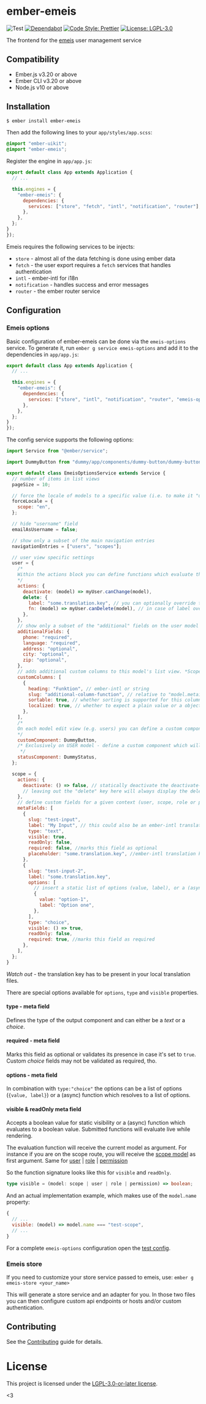 # ember-emeis

![Test](https://github.com/projectcaluma/ember-emeis/workflows/Test/badge.svg)
[![Dependabot](https://badgen.net/github/dependabot/projectcaluma/ember-emeis/?icon=dependabot)](https://dependabot.com/)
[![Code Style: Prettier](https://img.shields.io/badge/code_style-prettier-ff69b4.svg)](https://github.com/prettier/prettier)
[![License: LGPL-3.0](https://img.shields.io/badge/License-LGPL--3.0-blue.svg)](https://spdx.org/licenses/LGPL-3.0-or-later.html)

The frontend for the [emeis](https://github.com/projectcaluma/emeis) user management service

## Compatibility

- Ember.js v3.20 or above
- Ember CLI v3.20 or above
- Node.js v10 or above

## Installation

```bash
$ ember install ember-emeis
```

Then add the following lines to your `app/styles/app.scss`:

```scss
@import "ember-uikit";
@import "ember-emeis";
```

Register the engine in `app/app.js`:

```js
export default class App extends Application {
  // ...

  this.engines = {
    "ember-emeis": {
      dependencies: {
        services: ["store", "fetch", "intl", "notification", "router"],
      },
    },
  };
}
});
```

Emeis requires the following services to be injects:

- `store` - almost all of the data fetching is done using ember data
- `fetch` - the user export requires a `fetch` services that handles authentication
- `intl` - ember-intl for i18n
- `notification` - handles success and error messages
- `router` - the ember router service

## Configuration

### Emeis options

Basic configuration of ember-emeis can be done via the `emeis-options` service. To generate it, run `ember g service emeis-options` and add it to the dependencies in `app/app.js`:

```js
export default class App extends Application {
  // ...

  this.engines = {
    "ember-emeis": {
      dependencies: {
        services: ["store", "intl", "notification", "router", "emeis-options"],
      },
    },
  };
}
});
```

The config service supports the following options:

```js
import Service from "@ember/service";

import DummyButton from "dummy/app/components/dummy-button/dummy-button";

export default class EmeisOptionsService extends Service {
  // number of items in list views
  pageSize = 10;

  // force the locale of models to a specific value (i.e. to make it "untranslated")
  forceLocale = {
    scope: "en",
  };

  // hide "username" field
  emailAsUsername = false;

  // show only a subset of the main navigation entries
  navigationEntries = ["users", "scopes"];

  // user view specific settings
  user = {
    /*
    Within the actions block you can define functions which evaluate the visibility of the "deactivate" and "delete" buttons in the model edit form. The visibilty must be defined for each model separately. The model must support the "isActive" property for deactivation capabilities, which are currently only supported by user and scope.
    */
    actions: {
      deactivate: (model) => myUser.canChange(model),
      delete: {
        label: "some.translation.key", // you can optionally override the label for the action button with translation key or static string
        fn: (model) => myUser.canDelete(model), // in case of label overrides, you have to define th function override via the "fn" key
      },
    },
    // show only a subset of the "additional" fields on the user model
    additionalFields: {
      phone: "required",
      language: "required",
      address: "optional",
      city: "optional",
      zip: "optional",
    },
    // adds additional custom columns to this model's list view. *Scopes are not supported, since they are represented as a tree!*
    customColumns: [
      {
        heading: "Funktion", // ember-intl or string
        slug: "additional-column-function", // relative to "model.metainfo[slug]"
        sortable: true, // whether sorting is supported for this column
        localized: true, // whether to expect a plain value or a object with localized values
      },
    ],
    /*
    On each model edit view (e.g. users) you can define a custom component. The component will be rendered at the bottom of the edit view, but above the primary form buttons. Each component can be designed freely and the model will be passed into the component as `@model` argument. For a working demo have a look at our "dummy-button" at "dummy/app/components/dummy-button".
    */
    customComponent: DummyButton,
    /* Exclusively on USER model - define a custom component which will get displayed next to the 'inacitve' pill on top of the user detail view. Ideally this will be an inline element.
     */
    statusComponent: DummyStatus,
  };

  scope = {
    actions: {
      deactivate: () => false, // statically deactivate the deactivate-button
      // leaving out the "delete" key here will always display the delete button
    },
    // define custom fields for a given context (user, scope, role or permission)
    metaFields: [
      {
        slug: "test-input",
        label: "My Input", // this could also be an ember-intl translation key
        type: "text",
        visible: true,
        readOnly: false,
        required: false, //marks this field as optional
        placeholder: "some.translation.key", //ember-intl translation key or plain string
      },
      {
        slug: "test-input-2",
        label: "some.translation.key",
        options: [
          // insert a static list of options (value, label), or a (async) function which resolves to a list of options
          {
            value: "option-1",
            label: "Option one",
          },
        ],
        type: "choice",
        visible: () => true,
        readOnly: false,
        required: true, //marks this field as required
      },
    ],
  };
}
```

_Watch out_ - the translation key has to be present in your local translation files.

There are special options available for `options`, `type` and `visible` properties.

#### **type** - meta field

Defines the type of the output component and can either be a _text_ or a _choice_.

#### **required** - meta field

Marks this field as optional or validates its presence in case it's set to `true`. Custom _choice_ fields may not be validated as required, tho.

#### **options** - meta field

In combination with `type:"choice"` the options can be a list of options (`{value, label}`) or a (async) function which resolves to a list of options.

#### **visible** & **readOnly** meta field

Accepts a boolean value for static visibility or a (async) function which evaluates to a boolean value. Submitted functions will evaluate live while rendering.

The evaluation function will receive the current model as argument. For instance if you are on the scope route, you will receive the [scope model](addon/models/scope.js) as first argument. Same for [user](addon/models/user.js) | [role](addon/models/role.js) | [permission](addon/models/permission.js)

So the function signature looks like this for `visible` and `readOnly`.

```ts
type visible = (model: scope | user | role | permission) => boolean;
```

And an actual implementation example, which makes use of the `model.name` property:

```js
{
  // ...
  visible: (model) => model.name === "test-scope",
  // ...
}
```

For a complete `emeis-options` configuration open the [test config](tests/dummy/app/services/emeis-options.js).

### Emeis store

If you need to customize your store service passed to emeis, use:
`ember g emeis-store <your_name>`

This will generate a store service and an adapter for you. In those two files
you can then configure custom api endpoints or hosts and/or custom
authentication.

## Contributing

See the [Contributing](CONTRIBUTING.md) guide for details.

# License

This project is licensed under the [LGPL-3.0-or-later license](LICENSE).

<3
